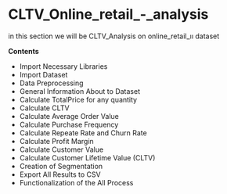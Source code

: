 # CLTV_Online_retail_-_analysis
in this section we will be CLTV_Analysis on online_retail_ıı dataset

**Contents**
- Import Necessary Libraries
- Import Dataset
- Data Preprocessing
- General Information About to Dataset
- Calculate TotalPrice for any quantity
- Calculate CLTV
- Calculate Average Order Value
- Calculate Purchase Frequency
- Calculate Repeate Rate and Churn Rate
- Calculate Profit Margin
- Calculate Customer Value
- Calculate Customer Lifetime Value (CLTV)
- Creation of Segmentation
- Export All Results to CSV
- Functionalization of the All Process
